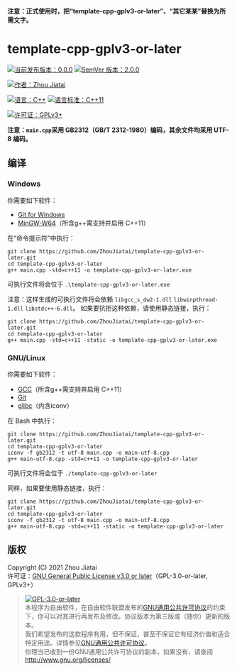 **注意：正式使用时，把“template-cpp-gplv3-or-later”、“其它某某”替换为所需文字。**

# template-cpp-gplv3-or-later

[![当前发布版本：0.0.0](https://img.shields.io/badge/%E5%BD%93%E5%89%8D%E5%8F%91%E5%B8%83%E7%89%88%E6%9C%AC-0.0.0-blue)](https://github.com/ZhouJiatai/template-cpp-gplv3-or-later/releases/tag/0.0.0)
[![SemVer 版本：2.0.0](https://img.shields.io/badge/Semver%20%E7%89%88%E6%9C%AC-2.0.0-blue)](https://semver.org/lang/zh-CN/spec/v2.0.0.html)

[![作者：Zhou Jiatai](https://img.shields.io/badge/%E4%BD%9C%E8%80%85-Zhou%20Jiatai-yellowgreen)](https://github.com/ZhouJiatai)

[![语言：C++](https://img.shields.io/badge/%E8%AF%AD%E8%A8%80-C%2B%2B-ff69b4)](https://github.com/cplusplus)
[![语言标准：C++11](https://img.shields.io/badge/%E8%AF%AD%E8%A8%80%E6%A0%87%E5%87%86-C%2B%2B11-ff69b4)](https://wg21.link/std11)

[![许可证：GPLv3+](https://img.shields.io/badge/%E8%AE%B8%E5%8F%AF%E8%AF%81-GPLv3%2B-red)](http://www.gnu.org/licenses/gpl-3.0.html)

**注意：`main.cpp`采用 GB2312（GB/T 2312-1980）编码，其余文件均采用 UTF-8 编码。**

## 编译

### Windows

你需要如下软件：
* [Git for Windows](https://gitforwindows.org/)  
* [MinGW-W64](http://www.mingw-w64.org/doku.php)（所含g++需支持并启用 C++11）  

在“命令提示符”中执行：

    git clone https://github.com/ZhouJiatai/template-cpp-gplv3-or-later.git
    cd template-cpp-gplv3-or-later
    g++ main.cpp -std=c++11 -o template-cpp-gplv3-or-later.exe

可执行文件将会位于 `.\template-cpp-gplv3-or-later.exe`

注意：这样生成的可执行文件将会依赖 `libgcc_s_dw2-1.dll` `libwinpthread-1.dll` `libstdc++-6.dll`。
如果要抗拒这种依赖，请使用静态链接，执行：

    git clone https://github.com/ZhouJiatai/template-cpp-gplv3-or-later.git
    cd template-cpp-gplv3-or-later
    g++ main.cpp -std=c++11 -static -o template-cpp-gplv3-or-later.exe

### GNU/Linux

你需要如下软件：
* [GCC](https://gcc.gnu.org/)（所含g++需支持并启用 C++11）
* [Git](https://git-scm.com/)
* [glibc](http://www.gnu.org/software/libc/)（内含iconv）

在 Bash 中执行：

    git clone https://github.com/ZhouJiatai/template-cpp-gplv3-or-later.git
    cd template-cpp-gplv3-or-later
    iconv -f gb2312 -t utf-8 main.cpp -o main-utf-8.cpp
    g++ main-utf-8.cpp -std=c++11 -o template-cpp-gplv3-or-later

可执行文件将会位于 `./template-cpp-gplv3-or-later`

同样，如果要使用静态链接，执行：

    git clone https://github.com/ZhouJiatai/template-cpp-gplv3-or-later.git
    cd template-cpp-gplv3-or-later
    iconv -f gb2312 -t utf-8 main.cpp -o main-utf-8.cpp
    g++ main-utf-8.cpp -std=c++11 -static -o template-cpp-gplv3-or-later

## 版权

Copyright (C) 2021 Zhou Jiatai  
许可证：[GNU General Public License v3.0 or later](http://www.gnu.org/licenses/gpl-3.0.html)（GPL-3.0-or-later, GPLv3+）

> [![GPL-3.0-or-later](http://www.gnu.org/graphics/gplv3-or-later-sm.png)](http://www.gnu.org/licenses/gpl-3.0.html)  
本程序为自由软件，在自由软件联盟发布的[GNU通用公共许可协议](http://www.gnu.org/licenses/gpl-3.0.html)的约束下，你可以对其进行再发布及修改。协议版本为第三版或（随你）更新的版本。  
我们希望发布的这款程序有用，但不保证，甚至不保证它有经济价值和适合特定用途。详情参见[GNU通用公共许可协议](http://www.gnu.org/licenses/gpl-3.0.html)。  
你理当已收到一份GNU通用公共许可协议的副本，如果没有，请查阅<http://www.gnu.org/licenses/>
